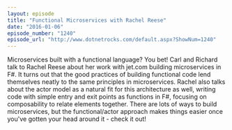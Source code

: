 ```yaml
---
layout: episode
title: "Functional Microservices with Rachel Reese"
date: "2016-01-06"
episode_number: "1240"
episode_url: "http://www.dotnetrocks.com/default.aspx?ShowNum=1240"
---
```


Microservices built with a functional language? You bet! Carl and Richard talk to Rachel Reese about her work with jet.com building microservices in F#. It turns out that the good practices of building functional code lend themselves neatly to the same principles in microservices. Rachel also talks about the actor model as a natural fit for this architecture as well, writing code with simple entry and exit points as functions in F#, focusing on composability to relate elements together. There are lots of ways to build microservices, but the functional/actor approach makes things easier once you've gotten your head around it - check it out!
